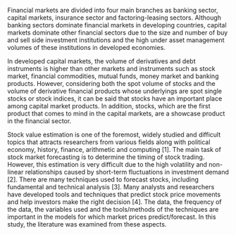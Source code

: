 Financial markets are divided into four main branches as banking sector, capital markets, insurance sector and factoring-leasing sectors. Although banking sectors dominate financial markets in developing countries, capital markets dominate other financial sectors due to the size and number of buy and sell side investment institutions and the high under asset management volumes of these institutions in developed economies.

In developed capital markets, the volume of derivatives and debt instruments is higher than other markets and instruments such as stock market, financial commodities, mutual funds, money market and banking products. However, considering both the spot volume of stocks and the volume of derivative financial products whose underlyings are spot single stocks or stock indices, it can be said that stocks have an important place among capital market products. In addition, stocks, which are the first product that comes to mind in the capital markets, are a showcase product in the financial sector.

Stock value estimation is one of the foremost, widely studied and difficult topics that attracts researchers from various fields along with political economy, history, finance, arithmetic and computing [1]. The main task of stock market forecasting is to determine the timing of stock trading. However, this estimation is very difficult due to the high volatility and non-linear relationships caused by short-term fluctuations in investment demand [2]. There are many techniques used to forecast stocks, including fundamental and technical analysis [3]. Many analysts and researchers have developed tools and techniques that predict stock price movements and help investors make the right decision [4]. The data, the frequency of the data, the variables used and the tools/methods of the techniques are important in the models for which market prices predict/forecast. In this study, the literature was examined from these aspects.

